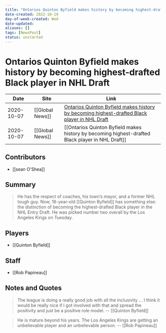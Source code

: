 ```yaml
---
title: "Ontarios Quinton Byfield makes history by becoming highest-drafted Black player in NHL Draft"
date-created: 2022-10-19
day-of-week-created: Wed
date-updated: 
aliases: []
tags: [NewsPost]
status: unstarted
---
```


# Ontarios Quinton Byfield makes history by becoming highest-drafted Black player in NHL Draft

| Date     | Site | Link                                   |
| -------- | ---- | -------------------------------------- |
| 2020-10-07 | [[Global News]]     | [Ontarios Quinton Byfield makes history by becoming highest-drafted Black player in NHL Draft](https://globalnews.ca/news/7385038/quinton-byfield-nhl-draft/) |
| 2020-10-07 | [[Global News]]     | [[Ontarios Quinton Byfield makes history by becoming highest-drafted Black player in NHL Draft]]

## Contributors
- [[sean O'Shea]]


## Summary
> He has the respect of coaches, his town’s mayor, and a former NHL tough guy.
> Now, 18-year-old [[Quinton Byfield]] has something else: the distinction of becoming the highest-drafted Black player in the NHL Entry Draft. He was picked number two overall by the Los Angeles Kings on Tuesday.


## Players
- [[Quinton Byfield]]


## Staff
- [[Rob Papineau]]


## Notes and Quotes
> The league is doing a really good job with all the inclusivity … I think it would be really nice if I got involved with that and spread the positivity and just be a positive role model. -- [[Quinton Byfield]]

> He is mature beyond his years. The Los Angeles Kings are getting an unbelievable player and an unbelievable person. -- [[Rob Papineau]]

